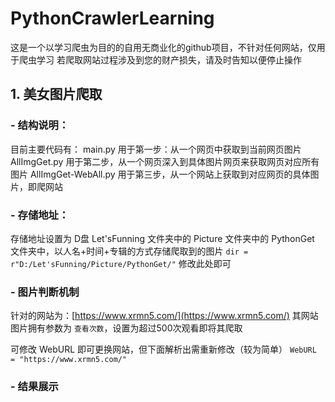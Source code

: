 # PythonCrawlerLearning

这是一个以学习爬虫为目的的自用无商业化的github项目，不针对任何网站，仅用于爬虫学习
若爬取网站过程涉及到您的财产损失，请及时告知以便停止操作

## 1. 美女图片爬取
### - 结构说明：
目前主要代码有：
main.py 用于第一步：从一个网页中获取到当前网页图片
AllImgGet.py 用于第二步，从一个网页深入到具体图片网页来获取网页对应所有图片
AllImgGet-WebAll.py 用于第三步，从一个网站上获取到对应网页的具体图片，即爬网站
### - 存储地址：
存储地址设置为 D盘 Let'sFunning 文件夹中的 Picture 文件夹中的 PythonGet 文件夹中，以人名+时间+专辑的方式存储爬取到的图片
`dir = r"D:/Let'sFunning/Picture/PythonGet/"`
修改此处即可
### - 图片判断机制
针对的网站为：[https://www.xrmn5.com/](https://www.xrmn5.com/)
其网站图片拥有参数为 `查看次数`，设置为超过500次观看即将其爬取

可修改 WebURL 即可更换网站，但下面解析出需重新修改（较为简单）
`WebURL = "https://www.xrmn5.com/"`
### - 结果展示
